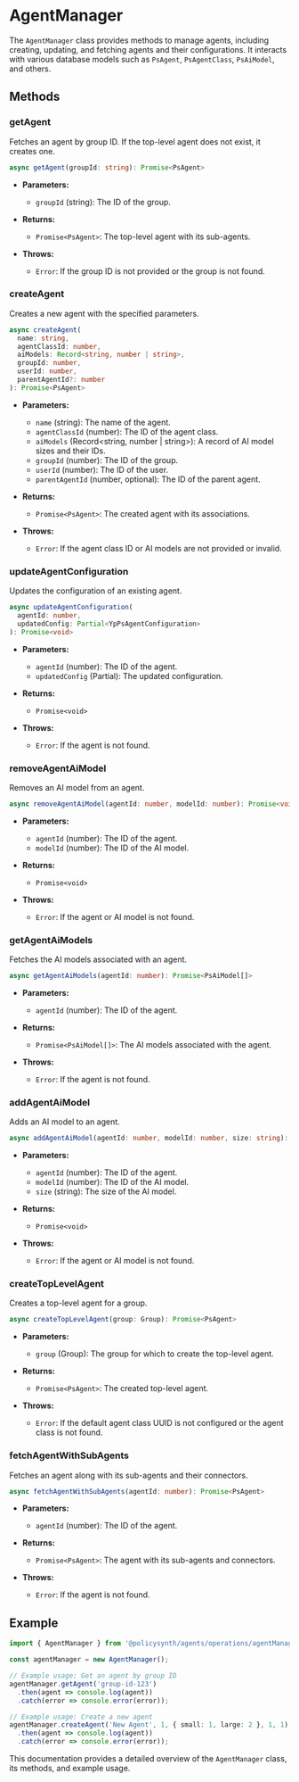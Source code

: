 # AgentManager

The `AgentManager` class provides methods to manage agents, including creating, updating, and fetching agents and their configurations. It interacts with various database models such as `PsAgent`, `PsAgentClass`, `PsAiModel`, and others.

## Methods

### getAgent

Fetches an agent by group ID. If the top-level agent does not exist, it creates one.

```typescript
async getAgent(groupId: string): Promise<PsAgent>
```

- **Parameters:**
  - `groupId` (string): The ID of the group.

- **Returns:** 
  - `Promise<PsAgent>`: The top-level agent with its sub-agents.

- **Throws:**
  - `Error`: If the group ID is not provided or the group is not found.

### createAgent

Creates a new agent with the specified parameters.

```typescript
async createAgent(
  name: string,
  agentClassId: number,
  aiModels: Record<string, number | string>,
  groupId: number,
  userId: number,
  parentAgentId?: number
): Promise<PsAgent>
```

- **Parameters:**
  - `name` (string): The name of the agent.
  - `agentClassId` (number): The ID of the agent class.
  - `aiModels` (Record<string, number | string>): A record of AI model sizes and their IDs.
  - `groupId` (number): The ID of the group.
  - `userId` (number): The ID of the user.
  - `parentAgentId` (number, optional): The ID of the parent agent.

- **Returns:** 
  - `Promise<PsAgent>`: The created agent with its associations.

- **Throws:**
  - `Error`: If the agent class ID or AI models are not provided or invalid.

### updateAgentConfiguration

Updates the configuration of an existing agent.

```typescript
async updateAgentConfiguration(
  agentId: number,
  updatedConfig: Partial<YpPsAgentConfiguration>
): Promise<void>
```

- **Parameters:**
  - `agentId` (number): The ID of the agent.
  - `updatedConfig` (Partial<YpPsAgentConfiguration>): The updated configuration.

- **Returns:** 
  - `Promise<void>`

- **Throws:**
  - `Error`: If the agent is not found.

### removeAgentAiModel

Removes an AI model from an agent.

```typescript
async removeAgentAiModel(agentId: number, modelId: number): Promise<void>
```

- **Parameters:**
  - `agentId` (number): The ID of the agent.
  - `modelId` (number): The ID of the AI model.

- **Returns:** 
  - `Promise<void>`

- **Throws:**
  - `Error`: If the agent or AI model is not found.

### getAgentAiModels

Fetches the AI models associated with an agent.

```typescript
async getAgentAiModels(agentId: number): Promise<PsAiModel[]>
```

- **Parameters:**
  - `agentId` (number): The ID of the agent.

- **Returns:** 
  - `Promise<PsAiModel[]>`: The AI models associated with the agent.

- **Throws:**
  - `Error`: If the agent is not found.

### addAgentAiModel

Adds an AI model to an agent.

```typescript
async addAgentAiModel(agentId: number, modelId: number, size: string): Promise<void>
```

- **Parameters:**
  - `agentId` (number): The ID of the agent.
  - `modelId` (number): The ID of the AI model.
  - `size` (string): The size of the AI model.

- **Returns:** 
  - `Promise<void>`

- **Throws:**
  - `Error`: If the agent or AI model is not found.

### createTopLevelAgent

Creates a top-level agent for a group.

```typescript
async createTopLevelAgent(group: Group): Promise<PsAgent>
```

- **Parameters:**
  - `group` (Group): The group for which to create the top-level agent.

- **Returns:** 
  - `Promise<PsAgent>`: The created top-level agent.

- **Throws:**
  - `Error`: If the default agent class UUID is not configured or the agent class is not found.

### fetchAgentWithSubAgents

Fetches an agent along with its sub-agents and their connectors.

```typescript
async fetchAgentWithSubAgents(agentId: number): Promise<PsAgent>
```

- **Parameters:**
  - `agentId` (number): The ID of the agent.

- **Returns:** 
  - `Promise<PsAgent>`: The agent with its sub-agents and connectors.

- **Throws:**
  - `Error`: If the agent is not found.

## Example

```typescript
import { AgentManager } from '@policysynth/agents/operations/agentManager.js';

const agentManager = new AgentManager();

// Example usage: Get an agent by group ID
agentManager.getAgent('group-id-123')
  .then(agent => console.log(agent))
  .catch(error => console.error(error));

// Example usage: Create a new agent
agentManager.createAgent('New Agent', 1, { small: 1, large: 2 }, 1, 1)
  .then(agent => console.log(agent))
  .catch(error => console.error(error));
```

This documentation provides a detailed overview of the `AgentManager` class, its methods, and example usage.